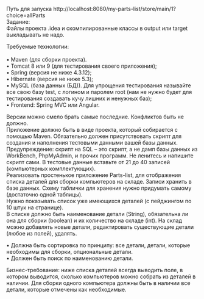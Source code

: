 Путь для запуска http://localhost:8080/my-parts-list/store/main/1?choice=allParts<br>
Задание:<br>
Файлы проекта .idea и скомпилированные классы в output или target выкладывать не надо.<br><p> 
Требуемые технологии:<br>  
• Maven (для сборки проекта).<br>
• Tomcat 8 или 9 (для тестирования своего приложения); <br>
• Spring (версия не ниже 4.3.12); <br>
• Hibernate (версия не ниже 5.3); <br>
• MySQL (база данных (БД)). Для упрощения тестирования называйте все свою базу test, с логином и паролем root (нам не нужно будет для     тестирования создавать кучу лишних и ненужных баз); <br>
• Frontend: Spring MVC или Angular. <br><p>
Версии можно смело брать самые последние. Конфликтов быть не должно.<br>
Приложение должно быть в виде проекта, который собирается с помощью Maven. Обязательно должен присутствовать скрипт для создания и наполнения тестовыми данными вашей базы данных. Предупреждение: скрипт на SQL – это скрипт, а не дамп базы данных из WorkBench, PhpMyAdmin, и прочих программ. Не ленитесь и напишите скрипт сами. В тестовые данные вставьте от 21 до 40 записей (компьютерных комплектующих).<br>
Реализовать простенькое приложение Parts-list, для отображения списка деталей для сборки компьютеров на складе. Записи хранить в базе данных. Схему таблички для хранения нужно придумать самому (достаточно одной таблицы). <br>
Нужно показывать список уже имеющихся деталей (с пейджингом по 10 штук на странице). <br>
В списке должно быть наименование детали (String), обязательна ли она для сборки (boolean) и их количество на складе (int). На склад можно добавлять новые детали, редактировать существующие детали (любое из полей), удалять.<br><p>
  • Должна быть сортировка по принципу: все детали, детали, которые необходимы для сборки, опциональные детали. <br> 
  • Должен быть поиск по наименованию детали. <br><p>
Бизнес-требование: ниже списка деталей всегда выводить поле, в котором выводится, сколько компьютеров можно собрать из деталей в наличии. Для сборки одного компьютера должны быть в наличии все детали, которые отмечены как необходимые.<br>
